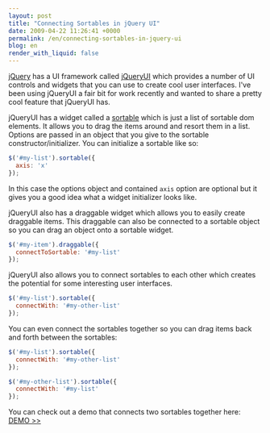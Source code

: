 ```yaml
---
layout: post
title: "Connecting Sortables in jQuery UI"
date: 2009-04-22 11:26:41 +0000
permalink: /en/connecting-sortables-in-jquery-ui
blog: en
render_with_liquid: false
---
```


[jQuery](http://jquery.com/) has a UI framework called
[jQueryUI](http://jqueryui.com/) which provides a number of UI controls and
widgets that you can use to create cool user interfaces. I've been using
jQueryUI a fair bit for work recently and wanted to share a pretty cool feature
that jQueryUI has.

jQueryUI has a widget called a [sortable](http://jqueryui.com/demos/sortable/)
which is just a list of sortable dom elements. It allows you to drag the items
around and resort them in a list. Options are passed in an object that you give
to the sortable constructor/initializer. You can initialize a sortable like so:

```javascript
$('#my-list').sortable({
  axis: 'x'
});
```

In this case the options object and contained `axis` option are optional but it
gives you a good idea what a widget initializer looks like.

jQueryUI also has a draggable widget which allows you to easily create
draggable items. This draggable can also be connected to a sortable object so
you can drag an object onto a sortable widget.

```javascript
$('#my-item').draggable({
  connectToSortable: '#my-list'
});
```

jQueryUI also allows you to connect sortables to each other which creates the
potential for some interesting user interfaces.

```javascript
$('#my-list').sortable({
  connectWith: '#my-other-list'
});
```

You can even connect the sortables together so you can drag items back and
forth between the sortables:

```javascript
$('#my-list').sortable({
  connectWith: '#my-other-list'
});

$('#my-other-list').sortable({
  connectWith: '#my-list'
});
```

You can check out a demo that connects two sortables together here: [DEMO >>](http://static.ianlewis.org/prod/demos/files/sortables/index.html)
